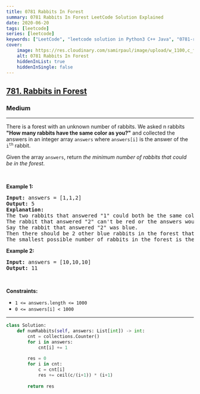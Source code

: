 ```yaml
---
title: 0781 Rabbits In Forest
summary: 0781 Rabbits In Forest LeetCode Solution Explained
date: 2020-06-20
tags: [leetcode]
series: [leetcode]
keywords: ["LeetCode", "leetcode solution in Python3 C++ Java", "0781-rabbits-in-forest LeetCode Solution Explained"]
cover:
    image: https://res.cloudinary.com/samirpaul/image/upload/w_1100,c_fit,co_rgb:FFFFFF,l_text:Arial_75_bold:0781 Rabbits In Forest - Solution Explained/problem-solving.webp
    alt: 0781 Rabbits In Forest
    hiddenInList: true
    hiddenInSingle: false
---
```



<h2><a href="https://leetcode.com/problems/rabbits-in-forest/">781. Rabbits in Forest</a></h2><h3>Medium</h3><hr><div><p>There is a forest with an unknown number of rabbits. We asked n rabbits <strong>"How many rabbits have the same color as you?"</strong> and collected the answers in an integer array <code>answers</code> where <code>answers[i]</code> is the answer of the <code>i<sup>th</sup></code> rabbit.</p>

<p>Given the array <code>answers</code>, return <em>the minimum number of rabbits that could be in the forest</em>.</p>

<p>&nbsp;</p>
<p><strong class="example">Example 1:</strong></p>

<pre><strong>Input:</strong> answers = [1,1,2]
<strong>Output:</strong> 5
<strong>Explanation:</strong>
The two rabbits that answered "1" could both be the same color, say red.
The rabbit that answered "2" can't be red or the answers would be inconsistent.
Say the rabbit that answered "2" was blue.
Then there should be 2 other blue rabbits in the forest that didn't answer into the array.
The smallest possible number of rabbits in the forest is therefore 5: 3 that answered plus 2 that didn't.
</pre>

<p><strong class="example">Example 2:</strong></p>

<pre><strong>Input:</strong> answers = [10,10,10]
<strong>Output:</strong> 11
</pre>

<p>&nbsp;</p>
<p><strong>Constraints:</strong></p>

<ul>
	<li><code>1 &lt;= answers.length &lt;= 1000</code></li>
	<li><code>0 &lt;= answers[i] &lt; 1000</code></li>
</ul>
</div>

---




```python
class Solution:
    def numRabbits(self, answers: List[int]) -> int:
        cnt = collections.Counter()
        for i in answers:
            cnt[i] += 1
        
        res = 0
        for i in cnt:
            c = cnt[i]
            res += ceil(c/(i+1)) * (i+1)
        
        return res
```
